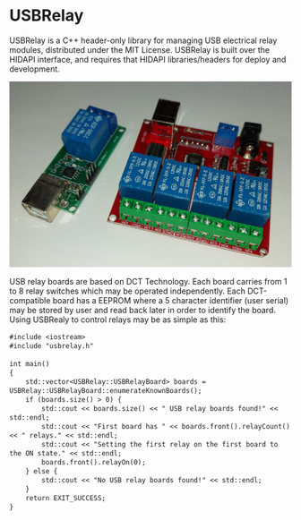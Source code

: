 # USBRelay

USBRelay is a C++ header-only library for managing USB electrical relay modules, distributed under the MIT License.
USBRelay is built over the HIDAPI interface, and requires that HIDAPI libraries/headers for deploy and development.

![alt text](lrelays.jpg "USB relay boards")

USB relay boards are based on DCT Technology. Each board carries from 1 to 8 relay switches which may be operated independently.
Each DCT-compatible board has a EEPROM where a 5 character identifier (user serial) may be stored by user and read back later in order to identify the board.
Using USBRealy to control relays may be as simple as this:
```
#include <iostream>
#include "usbrelay.h"

int main() 
{
    std::vector<USBRelay::USBRelayBoard> boards = USBRelay::USBRelayBoard::enumerateKnownBoards();
    if (boards.size() > 0) {
        std::cout << boards.size() << " USB relay boards found!" << std::endl;
        std::cout << "First board has " << boards.front().relayCount() << " relays." << std::endl;
        std::cout << "Setting the first relay on the first board to the ON state." << std::endl;
        boards.front().relayOn(0);
    } else {
        std::cout << "No USB relay boards found!" << std::endl;
    }
    return EXIT_SUCCESS;
}
```
